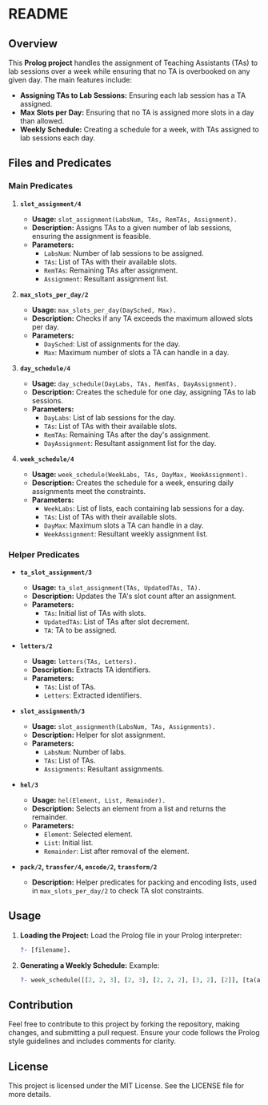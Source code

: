# README

## Overview

This **Prolog project** handles the assignment of Teaching Assistants (TAs) to lab sessions over a week while ensuring that no TA is overbooked on any given day. The main features include:

- **Assigning TAs to Lab Sessions:** Ensuring each lab session has a TA assigned.
- **Max Slots per Day:** Ensuring that no TA is assigned more slots in a day than allowed.
- **Weekly Schedule:** Creating a schedule for a week, with TAs assigned to lab sessions each day.

## Files and Predicates

### Main Predicates

1. **`slot_assignment/4`**
   - **Usage:** `slot_assignment(LabsNum, TAs, RemTAs, Assignment).`
   - **Description:** Assigns TAs to a given number of lab sessions, ensuring the assignment is feasible.
   - **Parameters:**
     - `LabsNum`: Number of lab sessions to be assigned.
     - `TAs`: List of TAs with their available slots.
     - `RemTAs`: Remaining TAs after assignment.
     - `Assignment`: Resultant assignment list.

2. **`max_slots_per_day/2`**
   - **Usage:** `max_slots_per_day(DaySched, Max).`
   - **Description:** Checks if any TA exceeds the maximum allowed slots per day.
   - **Parameters:**
     - `DaySched`: List of assignments for the day.
     - `Max`: Maximum number of slots a TA can handle in a day.

3. **`day_schedule/4`**
   - **Usage:** `day_schedule(DayLabs, TAs, RemTAs, DayAssignment).`
   - **Description:** Creates the schedule for one day, assigning TAs to lab sessions.
   - **Parameters:**
     - `DayLabs`: List of lab sessions for the day.
     - `TAs`: List of TAs with their available slots.
     - `RemTAs`: Remaining TAs after the day's assignment.
     - `DayAssignment`: Resultant assignment list for the day.

4. **`week_schedule/4`**
   - **Usage:** `week_schedule(WeekLabs, TAs, DayMax, WeekAssignment).`
   - **Description:** Creates the schedule for a week, ensuring daily assignments meet the constraints.
   - **Parameters:**
     - `WeekLabs`: List of lists, each containing lab sessions for a day.
     - `TAs`: List of TAs with their available slots.
     - `DayMax`: Maximum slots a TA can handle in a day.
     - `WeekAssignment`: Resultant weekly assignment list.

### Helper Predicates

- **`ta_slot_assignment/3`**
  - **Usage:** `ta_slot_assignment(TAs, UpdatedTAs, TA).`
  - **Description:** Updates the TA's slot count after an assignment.
  - **Parameters:**
    - `TAs`: Initial list of TAs with slots.
    - `UpdatedTAs`: List of TAs after slot decrement.
    - `TA`: TA to be assigned.

- **`letters/2`**
  - **Usage:** `letters(TAs, Letters).`
  - **Description:** Extracts TA identifiers.
  - **Parameters:**
    - `TAs`: List of TAs.
    - `Letters`: Extracted identifiers.

- **`slot_assignmenth/3`**
  - **Usage:** `slot_assignmenth(LabsNum, TAs, Assignments).`
  - **Description:** Helper for slot assignment.
  - **Parameters:**
    - `LabsNum`: Number of labs.
    - `TAs`: List of TAs.
    - `Assignments`: Resultant assignments.

- **`hel/3`**
  - **Usage:** `hel(Element, List, Remainder).`
  - **Description:** Selects an element from a list and returns the remainder.
  - **Parameters:**
    - `Element`: Selected element.
    - `List`: Initial list.
    - `Remainder`: List after removal of the element.

- **`pack/2`, `transfer/4`, `encode/2`, `transform/2`**
  - **Description:** Helper predicates for packing and encoding lists, used in `max_slots_per_day/2` to check TA slot constraints.

## Usage

1. **Loading the Project:**
   Load the Prolog file in your Prolog interpreter:
   ```prolog
   ?- [filename].
   
2. **Generating a Weekly Schedule:**
   Example:
   ```prolog
   ?- week_schedule([[2, 2, 3], [2, 3], [2, 2, 2], [3, 2], [2]], [ta(a, 5), ta(b, 5), ta(c, 5)], 2, Assignment).

## Contribution

Feel free to contribute to this project by forking the repository, making changes, and submitting a pull request. Ensure your code follows the Prolog style guidelines and includes comments for clarity.

## License

This project is licensed under the MIT License. See the LICENSE file for more details.




